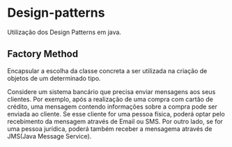 # Design-patterns
Utilização dos Design Patterns em java.

## Factory Method ##
Encapsular a escolha da classe concreta a ser utilizada na criação de objetos de um determinado tipo.

Considere um sistema bancário que precisa enviar mensagens aos seus clientes. Por exemplo, após a realização de uma compra com cartão de crédito, uma mensagem contendo informações sobre a compra pode ser enviada ao cliente.
Se esse cliente for uma pessoa física, poderá optar pelo recebimento da mensagem através de Email ou SMS. Por outro lado, se for uma pessoa jurídica, poderá também receber a mensagema através de JMS(Java Message Service).
